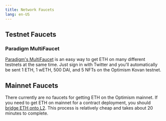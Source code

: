 ```yaml
---
title: Network Faucets 
lang: en-US
---
```


## Testnet Faucets

### Paradigm MultiFaucet

[Paradigm's MultiFaucet](https://faucet.paradigm.xyz/) is an easy way to get ETH on many different testnets at the same time.
Just sign in with Twitter and you'll automatically be sent 1 ETH, 1 wETH, 500 DAI, and 5 NFTs on the Optimism Kovan testnet.

## Mainnet Faucets

There currently are no faucets for getting ETH on the Optimism mainnet.
If you need to get ETH on mainnet for a contract deployment, you should [bridge ETH onto L2](https://gateway.optimism.io/).
This process is relatively cheap and takes about 20 minutes to complete.
